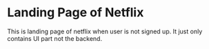 # Landing Page of Netflix
This is landing page of netflix when user is not signed up. 
It just only contains UI part not the backend.
